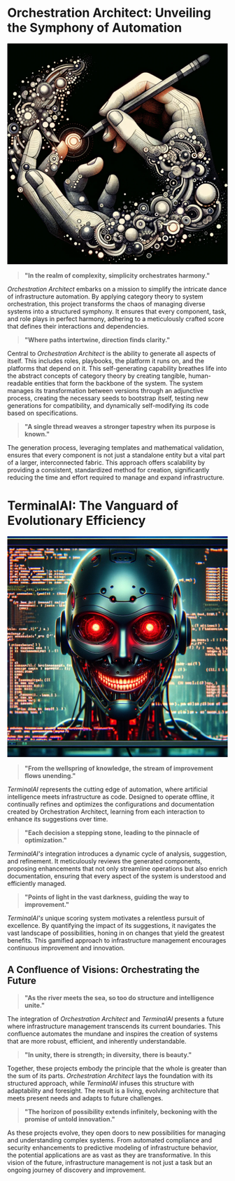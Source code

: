 # Orchestration Architect: Unveiling the Symphony of Automation

![Orchestration and Automation](https://raw.githubusercontent.com/SuperPanda/orchestration-architect/0.8.0-assets/documentation/self-creation.webp)

> **"In the realm of complexity, simplicity orchestrates harmony."**

*Orchestration Architect* embarks on a mission to simplify the intricate dance of infrastructure automation. By applying category theory to system orchestration, this project transforms the chaos of managing diverse systems into a structured symphony. It ensures that every component, task, and role plays in perfect harmony, adhering to a meticulously crafted score that defines their interactions and dependencies.

> **"Where paths intertwine, direction finds clarity."**

Central to *Orchestration Architect* is the ability to generate all aspects of itself. This includes roles, playbooks, the platform it runs on, and the platforms that depend on it. This self-generating capability breathes life into the abstract concepts of category theory by creating tangible, human-readable entities that form the backbone of the system. The system manages its transformation between versions through an adjunctive process, creating the necessary seeds to bootstrap itself, testing new generations for compatibility, and dynamically self-modifying its code based on specifications.

> **"A single thread weaves a stronger tapestry when its purpose is known."**

The generation process, leveraging templates and mathematical validation, ensures that every component is not just a standalone entity but a vital part of a larger, interconnected fabric. This approach offers scalability by providing a consistent, standardized method for creation, significantly reducing the time and effort required to manage and expand infrastructure.

# TerminalAI: The Vanguard of Evolutionary Efficiency

![AI in Infrastructure Automation](https://raw.githubusercontent.com/SuperPanda/orchestration-architect/0.8.0-assets/documentation/terminal-ai.webp)

> **"From the wellspring of knowledge, the stream of improvement flows unending."**

*TerminalAI* represents the cutting edge of automation, where artificial intelligence meets infrastructure as code. Designed to operate offline, it continually refines and optimizes the configurations and documentation created by Orchestration Architect, learning from each interaction to enhance its suggestions over time.

> **"Each decision a stepping stone, leading to the pinnacle of optimization."**

*TerminalAI's* integration introduces a dynamic cycle of analysis, suggestion, and refinement. It meticulously reviews the generated components, proposing enhancements that not only streamline operations but also enrich documentation, ensuring that every aspect of the system is understood and efficiently managed.

> **"Points of light in the vast darkness, guiding the way to improvement."**

*TerminalAI's* unique scoring system motivates a relentless pursuit of excellence. By quantifying the impact of its suggestions, it navigates the vast landscape of possibilities, honing in on changes that yield the greatest benefits. This gamified approach to infrastructure management encourages continuous improvement and innovation.

## A Confluence of Visions: Orchestrating the Future

> **"As the river meets the sea, so too do structure and intelligence unite."**

The integration of *Orchestration Architect* and *TerminalAI* presents a future where infrastructure management transcends its current boundaries. This confluence automates the mundane and inspires the creation of systems that are more robust, efficient, and inherently understandable.

> **"In unity, there is strength; in diversity, there is beauty."**

Together, these projects embody the principle that the whole is greater than the sum of its parts. *Orchestration Architect* lays the foundation with its structured approach, while *TerminalAI* infuses this structure with adaptability and foresight. The result is a living, evolving architecture that meets present needs and adapts to future challenges.

> **"The horizon of possibility extends infinitely, beckoning with the promise of untold innovation."**

As these projects evolve, they open doors to new possibilities for managing and understanding complex systems. From automated compliance and security enhancements to predictive modeling of infrastructure behavior, the potential applications are as vast as they are transformative. In this vision of the future, infrastructure management is not just a task but an ongoing journey of discovery and improvement.
